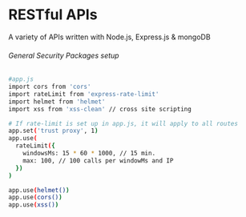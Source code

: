 # RESTful APIs

A variety of APIs written with Node.js, Express.js & mongoDB

###### General Security Packages setup

```sh
#app.js
import cors from 'cors'
import rateLimit from 'express-rate-limit'
import helmet from 'helmet'
import xss from 'xss-clean' // cross site scripting

# If rate-limit is set up in app.js, it will apply to all routes
app.set('trust proxy', 1)
app.use(
  rateLimit({
    windowsMs: 15 * 60 * 1000, // 15 min.
    max: 100, // 100 calls per windowMs and IP
  })
)

app.use(helmet())
app.use(cors())
app.use(xss())
```
